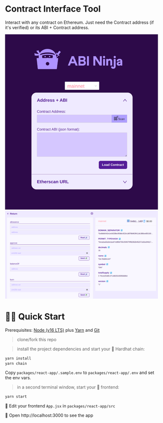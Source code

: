 # Contract Interface Tool

Interact with any contract on Ethereum. Just need the Contract address (if it's verified) or its ABI + Contract address.

![image](.github/img/ui.png)
![image](.github/img/ui2.png)

# 🏄‍♂️ Quick Start

Prerequisites: [Node (v16 LTS)](https://nodejs.org/en/download/) plus [Yarn](https://classic.yarnpkg.com/en/docs/install/) and [Git](https://git-scm.com/downloads)

> clone/fork this repo

> install the project dependencies and start your 👷‍ Hardhat chain:

```bash
yarn install
yarn chain
```

Copy `packages/react-app/.sample.env` to `packages/react-app/.env` and set the env vars.

> in a second terminal window, start your 📱 frontend:

```bash
yarn start
```

📝 Edit your frontend `App.jsx` in `packages/react-app/src`

📱 Open http://localhost:3000 to see the app
